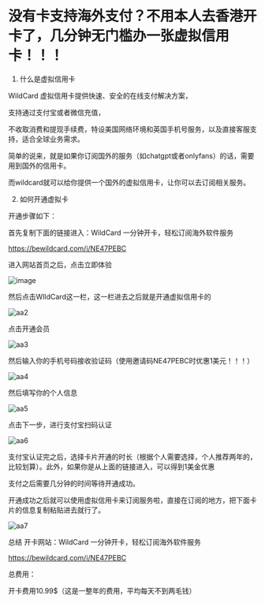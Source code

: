 # 没有卡支持海外支付？不用本人去香港开卡了，几分钟无门槛办一张虚拟信用卡！！！


1. 什么是虚拟信用卡

WildCard 虚拟信用卡提供快速、安全的在线支付解决方案，

支持通过支付宝或者微信充值，

不收取消费和提现手续费，特设美国网络环境和英国手机号服务，以及直接客服支持，适合全球业务需求。

简单的说来，就是如果你订阅国外的服务（如chatgpt或者onlyfans）的话，需要用到国外的信用卡。

而wildcard就可以给你提供一个国外的虚拟信用卡，让你可以去订阅相关服务。

2. 如何开通虚拟卡

开通步骤如下：

首先复制下面的链接进入：WildCard 一分钟开卡，轻松订阅海外软件服务 

https://bewildcard.com/i/NE47PEBC

进入网站首页之后，点击立即体验

![image](https://github.com/user-attachments/assets/3c176250-baeb-4ef5-b725-244bbd78dc82)







然后点击WIldCard这一栏，这一栏进去之后就是开通虚拟信用卡的



![aa2](https://github.com/user-attachments/assets/7f995839-b25e-4b07-b65a-48df7a65e91b)






点击开通会员



![aa3](https://github.com/user-attachments/assets/6cc70a1a-cc30-4212-a2e0-759a85de9196)






然后输入你的手机号码接收验证码（使用邀请码NE47PEBC时优惠1美元！！！）



![aa4](https://github.com/user-attachments/assets/d31ead5f-de7b-4384-ace3-dee72a2ed0c2)






然后填写你的个人信息



![aa5](https://github.com/user-attachments/assets/95dff15f-f4a4-4dad-8196-85d9e9c16dc6)






点击下一步，进行支付宝扫码认证



![aa6](https://github.com/user-attachments/assets/d11b67bc-cf6d-4dce-b785-f8074f59684a)






支付宝认证完之后，选择卡片开通的时长（根据个人需要选择，个人推荐两年的，比较划算）。此外，如果你是从上面的链接进入，可以得到1美金优惠

支付之后需要几分钟的时间等待开通成功。

开通成功之后就可以使用虚拟信用卡来订阅服务啦，直接在订阅的地方，把下面卡片的信息复制粘贴进去就行了。



![aa7](https://github.com/user-attachments/assets/db368d7b-8427-4523-9e23-17aa7b8240a7)






总结
开卡网站：WildCard 一分钟开卡，轻松订阅海外软件服务

https://bewildcard.com/i/NE47PEBC

总费用：

开卡费用10.99$（这是一整年的费用，平均每天不到两毛钱）
